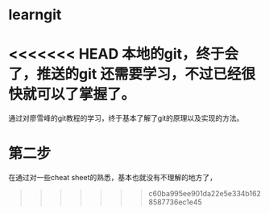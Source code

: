 # learngit
<<<<<<< HEAD
本地的git，终于会了，推送的git 还需要学习，不过已经很快就可以了掌握了。
=======
通过对廖雪峰的git教程的学习，终于基本了解了git的原理以及实现的方法。
# 第二步
在通过对一些cheat sheet的熟悉，基本也就没有不理解的地方了，
>>>>>>> c60ba995ee901da22e5e334b1628587736ec1e45
